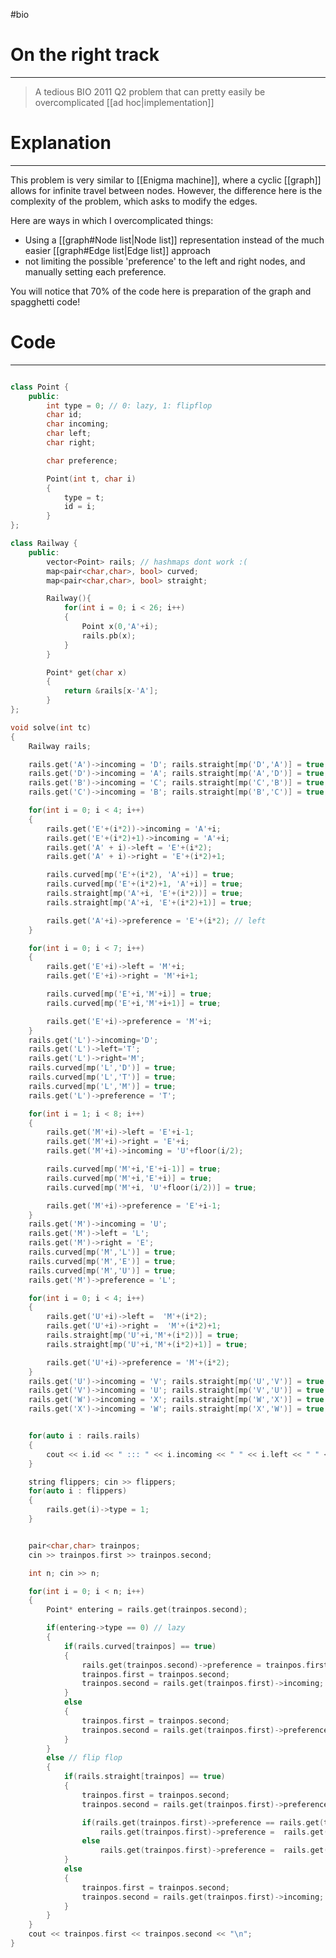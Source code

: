 #bio
# On the right track
---
> A tedious BIO 2011 Q2 problem that can pretty easily be overcomplicated [[ad hoc|implementation]]


# Explanation
---
This problem is very similar to [[Enigma machine]], where a cyclic [[graph]] allows for infinite travel between nodes. However, the difference here is the complexity of the problem, which asks to modify the edges. 

Here are ways in which I overcomplicated things:
- Using a [[graph#Node list|Node list]] representation instead of the much easier [[graph#Edge list|Edge list]] approach
- not limiting the possible 'preference' to the left and right nodes, and manually setting each preference. 

You will notice that 70% of the code here is preparation of the graph and spagghetti code!

# Code
---
```cpp

class Point {
	public:
		int type = 0; // 0: lazy, 1: flipflop
		char id; 
		char incoming;
		char left;
		char right;

		char preference;

		Point(int t, char i)
		{
			type = t;
			id = i;
		}
};

class Railway {
	public:
		vector<Point> rails; // hashmaps dont work :( 
		map<pair<char,char>, bool> curved;	
		map<pair<char,char>, bool> straight;	

		Railway(){
			for(int i = 0; i < 26; i++)
			{
				Point x(0,'A'+i);
				rails.pb(x);
			}
		}

		Point* get(char x)
		{
			return &rails[x-'A'];
		}
};

void solve(int tc)
{
	Railway rails; 

	rails.get('A')->incoming = 'D'; rails.straight[mp('D','A')] = true; 
	rails.get('D')->incoming = 'A'; rails.straight[mp('A','D')] = true;
	rails.get('B')->incoming = 'C'; rails.straight[mp('C','B')] = true;
	rails.get('C')->incoming = 'B'; rails.straight[mp('B','C')] = true;

	for(int i = 0; i < 4; i++)
	{
		rails.get('E'+(i*2))->incoming = 'A'+i;
		rails.get('E'+(i*2)+1)->incoming = 'A'+i;
		rails.get('A' + i)->left = 'E'+(i*2);
		rails.get('A' + i)->right = 'E'+(i*2)+1;

		rails.curved[mp('E'+(i*2), 'A'+i)] = true;
		rails.curved[mp('E'+(i*2)+1, 'A'+i)] = true;
		rails.straight[mp('A'+i, 'E'+(i*2))] = true; 
		rails.straight[mp('A'+i, 'E'+(i*2)+1)] = true;

		rails.get('A'+i)->preference = 'E'+(i*2); // left
	}

	for(int i = 0; i < 7; i++)
	{
		rails.get('E'+i)->left = 'M'+i;
		rails.get('E'+i)->right = 'M'+i+1;

		rails.curved[mp('E'+i,'M'+i)] = true;
		rails.curved[mp('E'+i,'M'+i+1)] = true;

		rails.get('E'+i)->preference = 'M'+i;
	}
	rails.get('L')->incoming='D';
	rails.get('L')->left='T';
	rails.get('L')->right='M';
	rails.curved[mp('L','D')] = true;
	rails.curved[mp('L','T')] = true;
	rails.curved[mp('L','M')] = true;
	rails.get('L')->preference = 'T';

	for(int i = 1; i < 8; i++)
	{
		rails.get('M'+i)->left = 'E'+i-1;
		rails.get('M'+i)->right = 'E'+i;
		rails.get('M'+i)->incoming = 'U'+floor(i/2);

		rails.curved[mp('M'+i,'E'+i-1)] = true;
		rails.curved[mp('M'+i,'E'+i)] = true;
		rails.curved[mp('M'+i, 'U'+floor(i/2))] = true;

		rails.get('M'+i)->preference = 'E'+i-1;
	}
	rails.get('M')->incoming = 'U';
	rails.get('M')->left = 'L';
	rails.get('M')->right = 'E';
	rails.curved[mp('M','L')] = true;
	rails.curved[mp('M','E')] = true;
	rails.curved[mp('M','U')] = true;
	rails.get('M')->preference = 'L';

	for(int i = 0; i < 4; i++)
	{
		rails.get('U'+i)->left =  'M'+(i*2);
		rails.get('U'+i)->right =  'M'+(i*2)+1;
		rails.straight[mp('U'+i,'M'+(i*2))] = true;
		rails.straight[mp('U'+i,'M'+(i*2)+1)] = true;

		rails.get('U'+i)->preference = 'M'+(i*2);
	}
	rails.get('U')->incoming = 'V'; rails.straight[mp('U','V')] = true;
	rails.get('V')->incoming = 'U'; rails.straight[mp('V','U')] = true;
	rails.get('W')->incoming = 'X'; rails.straight[mp('W','X')] = true;
	rails.get('X')->incoming = 'W'; rails.straight[mp('X','W')] = true;


	for(auto i : rails.rails)
	{
		cout << i.id << " ::: " << i.incoming << " " << i.left << " " << i.right << "\n";
	}

	string flippers; cin >> flippers; 
	for(auto i : flippers) 
	{
		rails.get(i)->type = 1;
	}


	pair<char,char> trainpos; 
	cin >> trainpos.first >> trainpos.second;

	int n; cin >> n;

	for(int i = 0; i < n; i++)
	{
		Point* entering = rails.get(trainpos.second); 

		if(entering->type == 0) // lazy
		{
			if(rails.curved[trainpos] == true)
			{
				rails.get(trainpos.second)->preference = trainpos.first; 
				trainpos.first = trainpos.second;
				trainpos.second = rails.get(trainpos.first)->incoming; 
			}
			else
			{
				trainpos.first = trainpos.second;
				trainpos.second = rails.get(trainpos.first)->preference;
			}
		}
		else // flip flop
		{
			if(rails.straight[trainpos] == true)
			{
				trainpos.first = trainpos.second;
				trainpos.second = rails.get(trainpos.first)->preference;  

				if(rails.get(trainpos.first)->preference == rails.get(trainpos.first)->left)
					rails.get(trainpos.first)->preference =  rails.get(trainpos.first)->right;
				else
					rails.get(trainpos.first)->preference =  rails.get(trainpos.first)->left;
			}
			else
			{
				trainpos.first = trainpos.second;
				trainpos.second = rails.get(trainpos.first)->incoming;
			}
		}
	}
	cout << trainpos.first << trainpos.second << "\n";
}


```